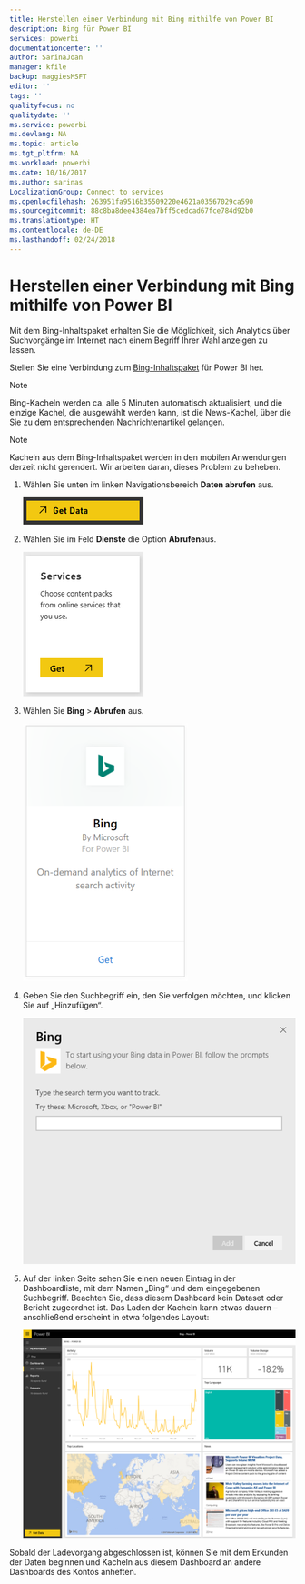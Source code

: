 ```yaml
---
title: Herstellen einer Verbindung mit Bing mithilfe von Power BI
description: Bing für Power BI
services: powerbi
documentationcenter: ''
author: SarinaJoan
manager: kfile
backup: maggiesMSFT
editor: ''
tags: ''
qualityfocus: no
qualitydate: ''
ms.service: powerbi
ms.devlang: NA
ms.topic: article
ms.tgt_pltfrm: NA
ms.workload: powerbi
ms.date: 10/16/2017
ms.author: sarinas
LocalizationGroup: Connect to services
ms.openlocfilehash: 263951fa9516b35509220e4621a03567029ca590
ms.sourcegitcommit: 88c8ba8dee4384ea7bff5cedcad67fce784d92b0
ms.translationtype: HT
ms.contentlocale: de-DE
ms.lasthandoff: 02/24/2018
---
```

# <a name="connect-to-bing-with-power-bi"></a>Herstellen einer Verbindung mit Bing mithilfe von Power BI
Mit dem Bing-Inhaltspaket erhalten Sie die Möglichkeit, sich Analytics über Suchvorgänge im Internet nach einem Begriff Ihrer Wahl anzeigen zu lassen.

Stellen Sie eine Verbindung zum [Bing-Inhaltspaket](https://app.powerbi.com/groups/me/getdata/services/bing) für Power BI her.

>[!NOTE]
>Bing-Kacheln werden ca. alle 5 Minuten automatisch aktualisiert, und die einzige Kachel, die ausgewählt werden kann, ist die News-Kachel, über die Sie zu dem entsprechenden Nachrichtenartikel gelangen. 

>[!NOTE]
>Kacheln aus dem Bing-Inhaltspaket werden in den mobilen Anwendungen derzeit nicht gerendert. Wir arbeiten daran, dieses Problem zu beheben.

1. Wählen Sie unten im linken Navigationsbereich **Daten abrufen** aus.
   
    ![](media/service-connect-to-bing/getdata.png)
2. Wählen Sie im Feld **Dienste** die Option **Abrufen**aus.
   
    ![](media/service-connect-to-bing/services.png)
3. Wählen Sie **Bing** > **Abrufen** aus.
   
    ![](media/service-connect-to-bing/bing.png)
4. Geben Sie den Suchbegriff ein, den Sie verfolgen möchten, und klicken Sie auf „Hinzufügen“.
   
    ![](media/service-connect-to-bing/params.png)    
5. Auf der linken Seite sehen Sie einen neuen Eintrag in der Dashboardliste, mit dem Namen „Bing“ und dem eingegebenen Suchbegriff. Beachten Sie, dass diesem Dashboard kein Dataset oder Bericht zugeordnet ist. Das Laden der Kacheln kann etwas dauern – anschließend erscheint in etwa folgendes Layout:
   
    ![](media/service-connect-to-bing/dashboard.png)

Sobald der Ladevorgang abgeschlossen ist, können Sie mit dem Erkunden der Daten beginnen und Kacheln aus diesem Dashboard an andere Dashboards des Kontos anheften.

